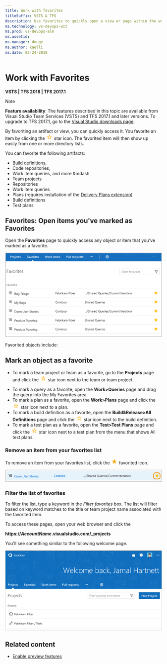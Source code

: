 ```yaml
---
title: Work with favorites 
titleSuffix: VSTS & TFS 
description: Use favorites to quickly open a view or page within the web portal for VSTS and Team Foundation Server (TFS) 
ms.technology: vs-devops-wit
ms.prod: vs-devops-alm
ms.assetid: 
ms.manager: douge
ms.author: kaelli
ms.date: 02-24-2018
---
```


# Work with Favorites  

**VSTS | TFS 2018 | TFS 2017.1**  

> [!NOTE]  
> **Feature availability**: The features described in this topic are available from Visual Studio Team Services (VSTS) and TFS 2017.1 and later versions. To upgrade to TFS 2017.1, go to the [Visual Studio downloads page](https://www.visualstudio.com/downloads/download-visual-studio-vs).  

By favoriting an artifact or view, you can quickly access it. You favorite an item by clicking the ![favorites](../_img/icons/icon-favorite-star.png) star icon. The favorited item will then show up easily from one or more directory lists.  

You can favorite the following artifacts: 

- Build definitions, 
- Code repositories, 
- Work item queries, and more &mdash   
- Team projects   
- Repositories   
- Work item queries   
- Plans (requires installation of the [Delivery Plans extension](../work/scale/review-team-plans.md))
- Build definitions  
- Test plans


<a id="favorites">  </a>
## Favorites: Open items you've marked as Favorites  

Open the **Favorites** page to quickly access any object or item that you've marked as a favorite. 

<img src="../user-guide/_img/account-home-favorites.png" alt="Account home, Favorites page" style="border: 1px solid #CCCCCC;" />   

Favorited objects include:

 

## Mark an object as a favorite 

- To mark a team project or team as a favorite, go to the **Projects** page and click the ![favorites](../_img/icons/icon-favorite-star.png) star icon next to the team or team project.   
<!--- Not supported at account level: To mark a git branch as a favorite, open the **Code>Branches** page and click the ![favorites](../_img/icons/icon-favorite-star.png) star icon next to the branch you want to add.  -->  
- To mark a query as a favorite, open the **Work>Queries** page and drag the query into the My Favorites area. 
- To mark a plan as a favorite, open the **Work>Plans** page and click the ![favorites](../_img/icons/icon-favorite-star.png) star icon next to a plan.  
- To mark a build definition as a favorite, open the **Build&Release>All Definitions** page and click the ![favorites](../_img/icons/icon-favorite-star.png) star icon next to the build definition.    
- To mark a test plan as a favorite, open the **Test>Test Plans** page and click the ![favorites](../_img/icons/icon-favorite-star.png) star icon next to a test plan from the menu that shows All test plans. 

### Remove an item from your favorites list 
To remove an item from your favorites list, click the ![favorited icon](../_img/icons/icon-favorited.png) favorited icon. 

<img src="../user-guide/_img/account-home-remove-from-favorites.png" alt="Account home, Favorites page" style="border: 1px solid #CCCCCC;" />   

### Filter the list of favorites  

To filter the list, type a keyword in the *Filter favorites* box. The list will filter based on keyword matches to the title or team project name associated with the favorited item. 


To access these pages, open your web browser and click the  

<b>https://<i>AccountName</i>.visualstudio.com/_projects</b>


You'll see something similar to the following welcome page.

<img src="../user-guide/_img/account-home-welcome.png" alt="Account home, Projects page" style="border: 1px solid #CCCCCC;" />   

 

## Related content

- [Enable preview features](enable-preview-feature.md)  


